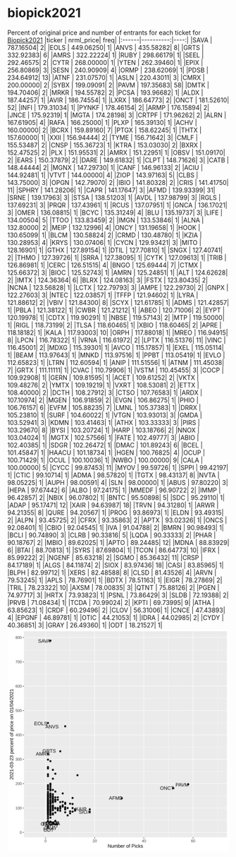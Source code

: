 # biopick2021
Percent of original price and number of entrants for each ticket for [Biopick2021](https://twitter.com/hashtag/Biopick2021)
|ticker | nrml_price| freq|
|:------|----------:|----:|
|SAVA   |  787.16504|    2|
|EOLS   |  449.06250|    1|
|ANVS   |  435.58282|    8|
|GRTS   |  332.92383|    6|
|AMRS   |  322.22224|    1|
|RUBY   |  298.66179|    1|
|SEEL   |  292.46575|    2|
|CYTR   |  268.00000|    1|
|YTEN   |  262.39460|    1|
|EPIX   |  256.80869|    3|
|SESN   |  240.90909|    4|
|ORMP   |  238.62069|    1|
|PDSB   |  234.64912|   13|
|ATNF   |  231.07570|    1|
|ASLN   |  220.43011|    3|
|CMRX   |  200.00000|    2|
|SYBX   |  199.09091|    2|
|PAVM   |  197.35683|   58|
|DMTK   |  194.70406|    2|
|MRKR   |  194.55782|    2|
|PCSA   |  193.96682|    1|
|ALDX   |  187.44257|    1|
|AVIR   |  186.74554|    1|
|LXRX   |  186.64773|    2|
|ONCT   |  181.52610|   52|
|INFI   |  179.31034|    1|
|PYNKF  |  178.46154|    2|
|ARMP   |  176.15894|    2|
|JNCE   |  175.92319|    1|
|MGTA   |  174.28198|    3|
|CRTPF  |  171.96262|    2|
|ALRN   |  167.61905|    4|
|RAFA   |  166.25000|    1|
|PLXP   |  165.39130|    1|
|ACHV   |  160.00000|    2|
|BCRX   |  159.89160|    7|
|PTGX   |  158.62245|    1|
|THTX   |  157.60000|    1|
|XXII   |  156.94444|    2|
|TYME   |  156.71642|    3|
|CMLF   |  155.53487|    2|
|CNSP   |  155.36723|    1|
|KTRA   |  153.03030|    2|
|BXRX   |  152.47525|    2|
|PLX    |  151.95531|    2|
|AMRX   |  151.22951|    1|
|OBSV   |  151.09170|    2|
|EARS   |  150.37879|    2|
|DARE   |  149.61832|    1|
|CLPT   |  148.71626|    3|
|CATB   |  148.44444|    2|
|MGNX   |  147.29730|    1|
|CANF   |  146.96133|    2|
|ACIU   |  144.92481|    1|
|VTVT   |  144.00000|    4|
|ZIOP   |  143.97163|    5|
|CLBS   |  143.75000|    3|
|OPGN   |  142.79070|    2|
|IBIO   |  141.80328|    2|
|CRIS   |  141.41750|   11|
|SPHRY  |  141.28206|    1|
|CAPR   |  141.17647|    3|
|AFMD   |  139.93399|   31|
|SRNE   |  139.17963|    3|
|STSA   |  138.51203|    1|
|AVDL   |  137.98799|    3|
|RGLS   |  137.69231|    3|
|PRQR   |  137.43961|    1|
|RCUS   |  137.07951|    1|
|GNCA   |  136.17021|    3|
|OMER   |  136.08815|    1|
|BCYC   |  135.31249|    4|
|BLU    |  135.19737|    3|
|LIFE   |  134.00504|    5|
|TTOO   |  133.83459|    2|
|IMGN   |  133.53846|    1|
|ALNA   |  132.80000|    2|
|MEIP   |  132.12996|    4|
|ONCY   |  131.19658|    1|
|HOOK   |  130.65099|    1|
|BLCM   |  130.58824|    2|
|CRMD   |  130.48780|    1|
|KZIA   |  130.28953|    4|
|KRYS   |  130.07406|    1|
|CYCN   |  129.93421|    3|
|MITO   |  128.16901|    1|
|GTHX   |  127.89154|    1|
|DTIL   |  127.70810|    1|
|SNGX   |  127.40741|    2|
|THMO   |  127.39726|    1|
|SRRA   |  127.38095|    1|
|CYTK   |  127.09613|    1|
|TRIB   |  126.86981|    1|
|CERC   |  126.51515|    4|
|BNGO   |  125.69444|    7|
|CTMX   |  125.66372|    3|
|BIOC   |  125.52743|    1|
|AMRN   |  125.24851|    1|
|ALT    |  124.62628|    2|
|IMTX   |  124.36364|    6|
|BLRX   |  124.08163|    3|
|FSTX   |  123.80435|    2|
|NCNA   |  123.56828|    1|
|LCTX   |  122.79793|    3|
|AMPE   |  122.29730|    2|
|GNPX   |  122.27603|    3|
|NTEC   |  122.03857|    1|
|TFFP   |  121.94602|    1|
|LYRA   |  121.88612|    2|
|VBIV   |  121.84300|    8|
|SCYX   |  121.61785|    1|
|ADMS   |  121.42857|    1|
|PBLA   |  121.38122|    1|
|CWBR   |  121.21212|    1|
|ABEO   |  120.71006|    2|
|EYPT   |  120.19978|    1|
|CDTX   |  119.90291|    1|
|NBSE   |  119.57143|    2|
|MTP    |  119.50000|    1|
|RIGL   |  118.73199|    2|
|TLSA   |  118.60465|    1|
|XBIO   |  118.60465|    2|
|APRE   |  118.18182|    1|
|KALA   |  117.93003|   10|
|ORPH   |  117.88018|    1|
|MREO   |  116.94915|    8|
|LPCN   |  116.78322|    1|
|VRNA   |  116.61972|    2|
|LPTX   |  116.51376|   11|
|VINC   |  116.45001|    2|
|MDXG   |  115.39301|    1|
|AVCO   |  115.17857|    1|
|EXEL   |  115.05114|    1|
|BEAM   |  113.97643|    1|
|MNKD   |  113.97516|    1|
|PPBT   |  113.05419|    1|
|EVLO   |  112.65823|    1|
|LTRN   |  112.60594|    1|
|ANIP   |  111.51556|    1|
|ATNM   |  111.45038|    7|
|GRTX   |  111.11111|    1|
|CVAC   |  110.79906|    1|
|VSTM   |  110.45455|    3|
|COCP   |  109.92908|    1|
|GERN   |  109.81595|    1|
|ACET   |  109.61252|    2|
|VKTX   |  109.48276|    2|
|YMTX   |  109.19219|    1|
|VXRT   |  108.53081|    2|
|ETTX   |  108.40000|    2|
|DCTH   |  108.27912|    3|
|CTSO   |  107.76583|    1|
|ARDX   |  107.10974|    2|
|MGEN   |  106.91859|    2|
|EVGN   |  106.86275|    1|
|PHIO   |  106.76157|    6|
|EVFM   |  105.88235|    7|
|LMNL   |  105.37383|    1|
|DRRX   |  105.23810|    1|
|SURF   |  104.60022|    1|
|VTGN   |  103.93013|    3|
|GMDA   |  103.52941|    3|
|KDMN   |  103.41463|    1|
|ATHX   |  103.33333|    3|
|PIRS   |  103.29670|    8|
|BYSI   |  103.20724|    1|
|HARP   |  103.18766|    2|
|NNOX   |  103.04024|    1|
|MGTX   |  102.57566|    1|
|FATE   |  102.49777|    3|
|ABIO   |  102.40385|    1|
|SDGR   |  102.26472|    1|
|DMAC   |  101.89243|    6|
|BCEL   |  101.45847|    1|
|HAACU  |  101.18734|    1|
|HGEN   |  100.76825|    4|
|OCUP   |  100.71429|    1|
|OCUL   |  100.10036|    1|
|NWBO   |  100.00000|    9|
|CALA   |  100.00000|    5|
|CYCC   |   99.87453|   11|
|MYOV   |   99.59726|    1|
|SPPI   |   99.42197|    1|
|CTIC   |   99.10714|    1|
|ADMA   |   98.57820|    1|
|TGTX   |   98.43137|    8|
|NVTA   |   98.05225|    1|
|AUPH   |   98.00591|    4|
|SLN    |   98.00000|    1|
|ABUS   |   97.80220|    3|
|HEPA   |   97.67442|    6|
|ALBO   |   97.24175|    1|
|MMEDF  |   96.90722|    2|
|IMMP   |   96.42857|    2|
|NBIX   |   96.07802|    1|
|BNTC   |   95.50898|    5|
|SDC    |   95.29110|    1|
|ADAP   |   95.17471|   12|
|XAIR   |   94.63987|   18|
|TRVN   |   94.31280|    1|
|ARWR   |   94.21355|    8|
|QURE   |   94.20567|    1|
|PROG   |   93.86973|    1|
|ELDN   |   93.49315|    2|
|ALPN   |   93.45725|    2|
|CFRX   |   93.35863|    2|
|APTX   |   93.02326|    1|
|ONCS   |   92.08401|    1|
|CBIO   |   92.04545|    1|
|IVA    |   91.04788|    2|
|BMRN   |   90.98493|    1|
|BCLI   |   90.74890|    3|
|CLRB   |   90.33816|    5|
|LQDA   |   90.33333|    2|
|PHAR   |   90.18767|    2|
|MBIO   |   89.62025|    1|
|APTO   |   89.24485|   12|
|MDNA   |   88.83929|    6|
|BTAI   |   88.70813|    1|
|SYRS   |   87.69804|    1|
|TCON   |   86.64773|   10|
|IFRX   |   85.99222|    2|
|NGENF  |   85.63218|    2|
|SGMO   |   85.36432|   11|
|CRSP   |   84.17189|    1|
|ALGS   |   84.11874|    2|
|SIOX   |   83.97436|   18|
|CASI   |   83.85965|    1|
|BLPH   |   82.99712|    1|
|XERS   |   82.48588|    8|
|CLSD   |   81.43526|    4|
|ARVN   |   79.53245|    1|
|APLS   |   78.76901|    1|
|BDTX   |   78.51163|    1|
|EIGR   |   78.27869|    2|
|TRIL   |   78.23322|   10|
|AXSM   |   78.00835|    3|
|QTNT   |   75.88126|    2|
|PGEN   |   74.97717|    3|
|HRTX   |   73.93823|    1|
|PSNL   |   73.86429|    3|
|SLDB   |   72.19388|    2|
|PRVB   |   71.08434|    1|
|TCDA   |   70.99024|    2|
|KPTI   |   69.73995|    9|
|ATHA   |   63.85623|    1|
|CRDF   |   60.29496|    2|
|CLOV   |   56.31006|    1|
|CNCE   |   47.43893|    4|
|EPGNF  |   46.89781|    1|
|OTIC   |   44.21053|    1|
|IDRA   |   44.02985|    2|
|CYDY   |   40.36851|    3|
|GRAY   |   26.49360|    1|
|ODT    |   18.21527|    1|
![retvspicks](biopicks.png?raw=true)
